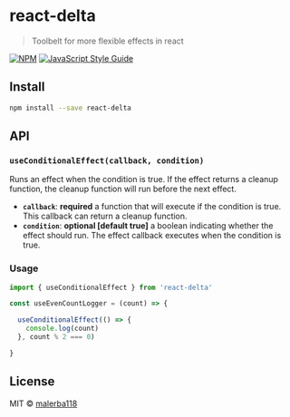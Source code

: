 # react-delta

> Toolbelt for more flexible effects in react

[![NPM](https://img.shields.io/npm/v/react-delta.svg)](https://www.npmjs.com/package/react-delta) [![JavaScript Style Guide](https://img.shields.io/badge/code_style-standard-brightgreen.svg)](https://standardjs.com)

## Install

```bash
npm install --save react-delta
```

## API

### `useConditionalEffect(callback, condition)`

Runs an effect when the condition is true. If the effect returns a cleanup function, the cleanup function will run before the next effect.

* **`callback`**: **required** a function that will execute if the condition is true. This callback can return a cleanup function.
* **`condition`**: **optional [default true]** a boolean indicating whether the effect should run. The effect callback executes when the condition is true.

### Usage

```jsx
import { useConditionalEffect } from 'react-delta'

const useEvenCountLogger = (count) => {

  useConditionalEffect(() => {
    console.log(count)
  }, count % 2 === 0) 

}
```

## License

MIT © [malerba118](https://github.com/malerba118)
